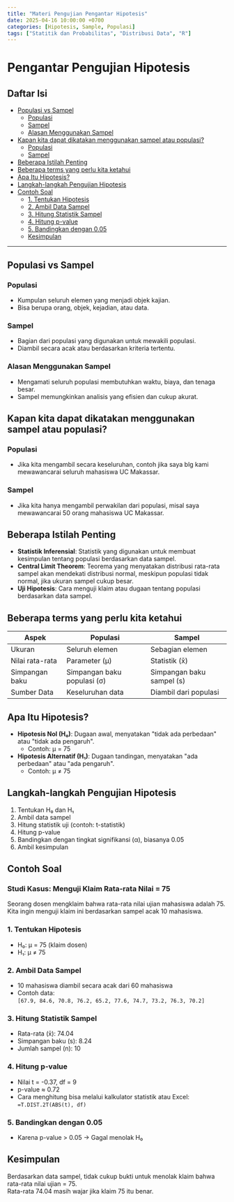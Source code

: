 ```yaml
---
title: "Materi Pengujian Pengantar Hipotesis"
date: 2025-04-16 10:00:00 +0700
categories: [Hipotesis, Sample, Populasi]
tags: ["Statitik dan Probabilitas", "Distribusi Data", "R"]
---
```


# Pengantar Pengujian Hipotesis

## Daftar Isi
- [Populasi vs Sampel](#populasi-vs-sampel)
  - [Populasi](#populasi)
  - [Sampel](#sampel)
  - [Alasan Menggunakan Sampel](#alasan-menggunakan-sampel)
- [Kapan kita dapat dikatakan menggunakan sampel atau populasi?](#kapan-kita-dapat-dikatakan-menggunakan-sampel-atau-populasi)
  - [Populasi](#populasi-1)
  - [Sampel](#sampel-1)
- [Beberapa Istilah Penting](#beberapa-istilah-penting)
- [Beberapa terms yang perlu kita ketahui](#beberapa-terms-yang-perlu-kita-ketahui)
- [Apa Itu Hipotesis?](#apa-itu-hipotesis)
- [Langkah-langkah Pengujian Hipotesis](#langkah-langkah-pengujian-hipotesis)
- [Contoh Soal](#contoh-soal)
  - [1. Tentukan Hipotesis](#1-tentukan-hipotesis)
  - [2. Ambil Data Sampel](#2-ambil-data-sampel)
  - [3. Hitung Statistik Sampel](#3-hitung-statistik-sampel)
  - [4. Hitung p-value](#4-hitung-p-value)
  - [5. Bandingkan dengan 0.05](#5-bandingkan-dengan-005)
  - [Kesimpulan](#kesimpulan)

---

## Populasi vs Sampel

### Populasi
- Kumpulan seluruh elemen yang menjadi objek kajian.
- Bisa berupa orang, objek, kejadian, atau data.

### Sampel
- Bagian dari populasi yang digunakan untuk mewakili populasi.
- Diambil secara acak atau berdasarkan kriteria tertentu.

### Alasan Menggunakan Sampel
- Mengamati seluruh populasi membutuhkan waktu, biaya, dan tenaga besar.
- Sampel memungkinkan analisis yang efisien dan cukup akurat.

## Kapan kita dapat dikatakan menggunakan sampel atau populasi?

### Populasi
- Jika kita mengambil secara keseluruhan, contoh jika saya blg kami mewawancarai seluruh mahasiswa UC Makassar.

### Sampel 
- Jika kita hanya mengambil perwakilan dari populasi, misal saya mewawancarai 50 orang mahasiswa UC Makassar.

## Beberapa Istilah Penting

- **Statistik Inferensial**: Statistik yang digunakan untuk membuat kesimpulan tentang populasi berdasarkan data sampel.
- **Central Limit Theorem**: Teorema yang menyatakan distribusi rata-rata sampel akan mendekati distribusi normal, meskipun populasi tidak normal, jika ukuran sampel cukup besar.
- **Uji Hipotesis**: Cara menguji klaim atau dugaan tentang populasi berdasarkan data sampel.

## Beberapa terms yang perlu kita ketahui

| Aspek             | Populasi                    | Sampel                    |
|-------------------|-----------------------------|---------------------------|
| Ukuran            | Seluruh elemen              | Sebagian elemen           |
| Nilai rata-rata   | Parameter (μ)               | Statistik (x̄)             |
| Simpangan baku    | Simpangan baku populasi (σ) | Simpangan baku sampel (s) |
| Sumber Data       | Keseluruhan data            | Diambil dari populasi     |

## Apa Itu Hipotesis?

- **Hipotesis Nol (H₀)**: Dugaan awal, menyatakan "tidak ada perbedaan" atau "tidak ada pengaruh".  
  - Contoh: μ = 75
- **Hipotesis Alternatif (H₁)**: Dugaan tandingan, menyatakan "ada perbedaan" atau "ada pengaruh".  
  - Contoh: μ ≠ 75

## Langkah-langkah Pengujian Hipotesis

1. Tentukan H₀ dan H₁  
2. Ambil data sampel  
3. Hitung statistik uji (contoh: t-statistik)  
4. Hitung p-value  
5. Bandingkan dengan tingkat signifikansi (α), biasanya 0.05  
6. Ambil kesimpulan

## Contoh Soal

### Studi Kasus: Menguji Klaim Rata-rata Nilai = 75
Seorang dosen mengklaim bahwa rata-rata nilai ujian mahasiswa adalah 75. Kita ingin menguji klaim ini berdasarkan sampel acak 10 mahasiswa.

### 1. Tentukan Hipotesis
- H₀: μ = 75 (klaim dosen)  
- H₁: μ ≠ 75

### 2. Ambil Data Sampel
- 10 mahasiswa diambil secara acak dari 60 mahasiswa  
- Contoh data:  
  `[67.9, 84.6, 70.8, 76.2, 65.2, 77.6, 74.7, 73.2, 76.3, 70.2]`

### 3. Hitung Statistik Sampel
- Rata-rata (x̄): 74.04  
- Simpangan baku (s): 8.24  
- Jumlah sampel (n): 10

### 4. Hitung p-value
- Nilai t = -0.37, df = 9  
- p-value ≈ 0.72  
- Cara menghitung bisa melalui kalkulator statistik atau Excel:  
  `=T.DIST.2T(ABS(t), df)`

### 5. Bandingkan dengan 0.05
- Karena p-value > 0.05 → Gagal menolak H₀

## Kesimpulan
Berdasarkan data sampel, tidak cukup bukti untuk menolak klaim bahwa rata-rata nilai ujian = 75.  
Rata-rata 74.04 masih wajar jika klaim 75 itu benar.
